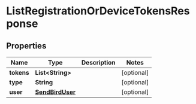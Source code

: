 

# ListRegistrationOrDeviceTokensResponse


## Properties

Name | Type | Description | Notes
------------ | ------------- | ------------- | -------------
**tokens** | **List&lt;String&gt;** |  |  [optional]
**type** | **String** |  |  [optional]
**user** | [**SendBirdUser**](SendBirdUser.md) |  |  [optional]



